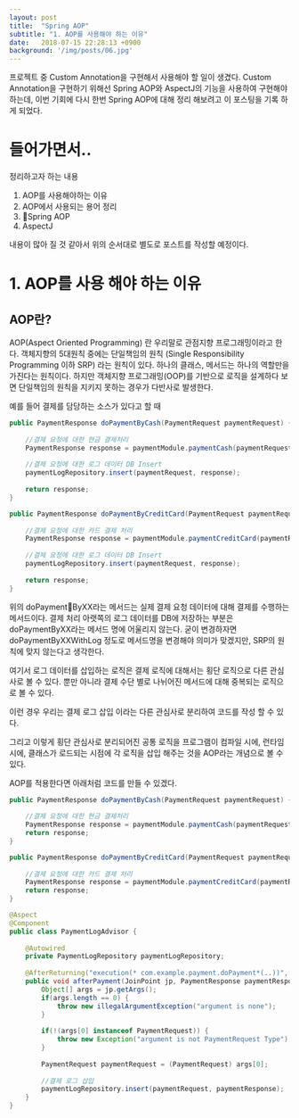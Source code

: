 ```yaml
---
layout: post
title:  "Spring AOP"
subtitle: "1. AOP를 사용해야 하는 이유"
date:   2018-07-15 22:28:13 +0900
background: '/img/posts/06.jpg'
---
```




프로젝트 중 Custom Annotation을 구현해서 사용해야 할 일이 생겼다. 
Custom Annotation을 구현하기 위해선 Spring AOP와 AspectJ의 기능을 사용하여 구현해야 하는데, 이번 기회에  다시 한번 Spring AOP에 대해 정리 해보려고 이 포스팅을 기록 하게 되었다.



# 들어가면서..



정리하고자 하는 내용

1. AOP를 사용해야하는 이유
2. AOP에서 사용되는 용어 정리
3. Spring AOP
4. AspectJ



내용이 많아 질 것 같아서 위의 순서대로 별도로 포스트를 작성할 예정이다.



# 1. AOP를 사용 해야 하는 이유

## AOP란?

 AOP(Aspect Oriented Programming) 란 우리말로 관점지향 프로그래밍이라고 한다.
객체지향의 5대원칙 중에는 단일책임의 원칙 (Single Responsibility Programming 이하 SRP) 라는 원칙이 있다.
하나의 클래스, 메서드는 하나의 역할만을 가진다는 원칙이다. 하지만 객체지향 프로그래밍(OOP)를 기반으로 로직을 설계하다 보면 단일책임의 원칙을 지키지 못하는 경우가 다반사로 발생한다.

예를 들어 결제를 담당하는 소스가 있다고 할 때

~~~java
public PaymentResponse doPaymentByCash(PaymentRequest paymentRequest) {
    
    //결제 요청에 대한 현금 결제처리
    PaymentResponse response = paymentModule.paymentCash(paymentRequest);
    
    //결제 요청에 대한 로그 데이터 DB Insert
    paymentLogRepository.insert(paymentRequest, response);
    
    return response;
}

public PaymentResponse doPaymentByCreditCard(PaymentRequest paymentRequest) {
    
    //결제 요청에 대한 카드 결제 처리
    PaymentResponse response = paymentModule.paymentCreditCard(paymentRequest);
    
    //결제 요청에 대한 로그 데이터 DB Insert
    paymentLogRepository.insert(paymentRequest, response);
    
    return response;
}
~~~



위의 doPaymentByXX라는 메서드는 실제 결제 요청 데이터에 대해 결제를 수행하는 메서드이다.
결제 처리 아랫쪽의 로그 데이터를 DB에 저장하는 부분은 doPaymentByXX라는 메서드 명에 어울리지 않는다.
굳이 변경하자면 doPaymentByXXWithLog 정도로 메서드명을 변경해야 의미가 맞겠지만, SRP의 원칙에 맞지 않는다고 생각한다.

여기서 로그 데이터를 삽입하는 로직은 결제 로직에 대해서는 횡단 로직으로 다른 관심사로 볼 수 있다.
뿐만 아니라 결제 수단 별로 나뉘어진 메서드에 대해 중복되는 로직으로 볼 수 있다.

이런 경우 우리는 결제 로그 삽입 이라는 다른 관심사로 분리하여 코드를 작성 할 수 있다.

그리고 이렇게 횡단 관심사로 분리되어진 공통 로직을 프로그램이 
컴파일 시에, 런타임 시에, 클래스가 로드되는 시점에 각 로직을 삽입 해주는 것을 AOP라는 개념으로 볼 수 있다.



AOP를 적용한다면 아래처럼 코드를 만들 수 있겠다.

~~~java
public PaymentResponse doPaymentByCash(PaymentRequest paymentRequest) {
    
    //결제 요청에 대한 현금 결제처리
    PaymentResponse response = paymentModule.paymentCash(paymentRequest);
    return response;
}

public PaymentResponse doPaymentByCreditCard(PaymentRequest paymentRequest) {
    
    //결제 요청에 대한 카드 결제 처리
    PaymentResponse response = paymentModule.paymentCreditCard(paymentRequest);
    return response;
}
~~~



~~~java
@Aspect
@Component
public class PaymentLogAdvisor {
    
    @Autowired
    private PaymentLogRepository paymentLogRepository;
    
    @AfterReturning("execution(* com.example.payment.doPayment*(..))", returning="paymentResponse")
    public void afterPayment(JoinPoint jp, PaymentResponse paymentResponse) {
        Object[] args = jp.getArgs();
        if(args.length == 0) {
            throw new illegalArgumentException("argument is none");
        }
        
        if(!(args[0] instanceof PaymentRequest)) {
            throw new Exception("argument is not PaymentRequest Type");
        }
        
        PaymentRequest paymentRequest = (PaymentRequest) args[0];
        
        //결제 로그 삽입
        paymentLogRepository.insert(paymentRequest, paymentResponse);
    }
}
~~~

